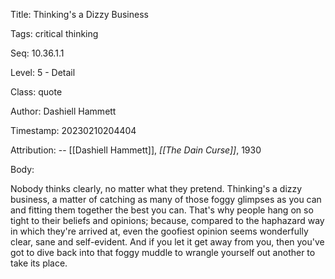 Title:  Thinking's a Dizzy Business

Tags:   critical thinking

Seq:    10.36.1.1

Level:  5 - Detail

Class:  quote

Author: Dashiell Hammett

Timestamp: 20230210204404

Attribution: -- [[Dashiell Hammett]], *[[The Dain Curse]]*, 1930

Body:

Nobody thinks clearly, no matter what they pretend. Thinking's a dizzy business, a matter of catching as many of those foggy glimpses as you can and fitting them together the best you can. That's why people hang on so tight to their beliefs and opinions; because, compared to the haphazard way in which they're arrived at, even the goofiest opinion seems wonderfully clear, sane and self-evident. And if you let it get away from you, then you've got to dive back into that foggy muddle to wrangle yourself out another to take its place.

